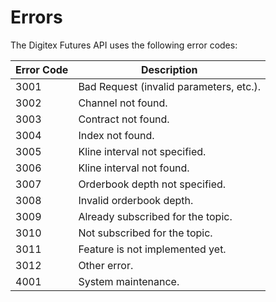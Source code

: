 # Errors

The Digitex Futures API uses the following error codes:


Error Code | Description
---------- | -----------
3001 | Bad Request (invalid parameters, etc.).
3002 | Channel not found.
3003 | Contract not found.
3004 | Index not found.
3005 | Kline interval not specified.
3006 | Kline interval not found.
3007 | Orderbook depth not specified.
3008 | Invalid orderbook depth.
3009 | Already subscribed for the topic.
3010 | Not subscribed for the topic.
3011 | Feature is not implemented yet.
3012 | Other error.
4001 | System maintenance.
